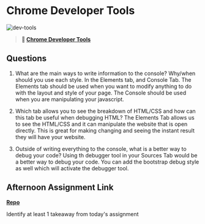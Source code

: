 # Chrome Developer Tools

![dev-tools](https://bcw.blob.core.windows.net/public/img/lesson-images/4571780153354770)

> **📖 [Chrome Developer Tools](https://codeworksacademy.com/fs-student-guide/resources/wk2/03-Chrome-Dev-Tools)**

## Questions

1. What are the main ways to write information to the console? Why/when should you use each style.
In the Elements tab, and Console Tab. The Elements tab should be used when you want to modify anything to do with the layout and style of your page. The Console should be used when you are manipulating your javascript.

2. Which tab allows you to see the breakdown of HTML/CSS and how can this tab be useful when debugging HTML?
The Elements Tab allows us to see the HTML/CSS and it can manipulate the website that is open directly. This is great for making changing and seeing the instant result they will have your website. 

3. Outside of writing everything to the console, what is a better way to debug your code?
Using th debugger tool in your Sources Tab would be a better way to debug your code. You can add the bootstrap debug style as well which will activate the debugger tool.

## Afternoon Assignment Link

**[Repo](https://bdvassar.github.io/iceCreamParlor/)**

Identify at least 1 takeaway from today's assignment
